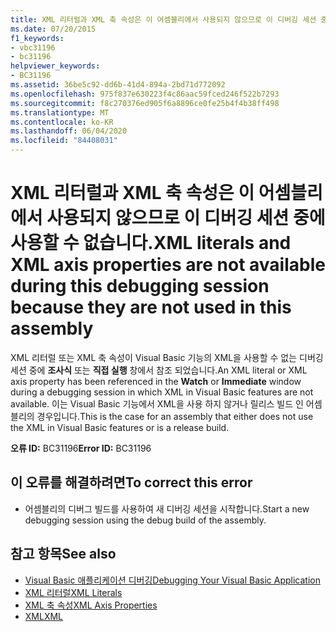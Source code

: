 ```yaml
---
title: XML 리터럴과 XML 축 속성은 이 어셈블리에서 사용되지 않으므로 이 디버깅 세션 중에 사용할 수 없습니다.
ms.date: 07/20/2015
f1_keywords:
- vbc31196
- bc31196
helpviewer_keywords:
- BC31196
ms.assetid: 36be5c92-dd6b-41d4-894a-2bd71d772092
ms.openlocfilehash: 975f837e630223f4c86aac59fced246f522b7293
ms.sourcegitcommit: f8c270376ed905f6a8896ce0fe25b4f4b38ff498
ms.translationtype: MT
ms.contentlocale: ko-KR
ms.lasthandoff: 06/04/2020
ms.locfileid: "84408031"
---
```

# <a name="xml-literals-and-xml-axis-properties-are-not-available-during-this-debugging-session-because-they-are-not-used-in-this-assembly"></a><span data-ttu-id="79545-102">XML 리터럴과 XML 축 속성은 이 어셈블리에서 사용되지 않으므로 이 디버깅 세션 중에 사용할 수 없습니다.</span><span class="sxs-lookup"><span data-stu-id="79545-102">XML literals and XML axis properties are not available during this debugging session because they are not used in this assembly</span></span>
<span data-ttu-id="79545-103">XML 리터럴 또는 XML 축 속성이 Visual Basic 기능의 XML을 사용할 수 없는 디버깅 세션 중에 **조사식** 또는 **직접 실행** 창에서 참조 되었습니다.</span><span class="sxs-lookup"><span data-stu-id="79545-103">An XML literal or XML axis property has been referenced in the **Watch** or **Immediate** window during a debugging session in which XML in Visual Basic features are not available.</span></span> <span data-ttu-id="79545-104">이는 Visual Basic 기능에서 XML을 사용 하지 않거나 릴리스 빌드 인 어셈블리의 경우입니다.</span><span class="sxs-lookup"><span data-stu-id="79545-104">This is the case for an assembly that either does not use the XML in Visual Basic features or is a release build.</span></span>  
  
 <span data-ttu-id="79545-105">**오류 ID:** BC31196</span><span class="sxs-lookup"><span data-stu-id="79545-105">**Error ID:** BC31196</span></span>  
  
## <a name="to-correct-this-error"></a><span data-ttu-id="79545-106">이 오류를 해결하려면</span><span class="sxs-lookup"><span data-stu-id="79545-106">To correct this error</span></span>  
  
- <span data-ttu-id="79545-107">어셈블리의 디버그 빌드를 사용하여 새 디버깅 세션을 시작합니다.</span><span class="sxs-lookup"><span data-stu-id="79545-107">Start a new debugging session using the debug build of the assembly.</span></span>  
  
## <a name="see-also"></a><span data-ttu-id="79545-108">참고 항목</span><span class="sxs-lookup"><span data-stu-id="79545-108">See also</span></span>

- [<span data-ttu-id="79545-109">Visual Basic 애플리케이션 디버깅</span><span class="sxs-lookup"><span data-stu-id="79545-109">Debugging Your Visual Basic Application</span></span>](/visualstudio/debugger/debugger-basics)
- [<span data-ttu-id="79545-110">XML 리터럴</span><span class="sxs-lookup"><span data-stu-id="79545-110">XML Literals</span></span>](../language-reference/xml-literals/index.md)
- [<span data-ttu-id="79545-111">XML 축 속성</span><span class="sxs-lookup"><span data-stu-id="79545-111">XML Axis Properties</span></span>](../language-reference/xml-axis/index.md)
- [<span data-ttu-id="79545-112">XML</span><span class="sxs-lookup"><span data-stu-id="79545-112">XML</span></span>](../programming-guide/language-features/xml/index.md)

